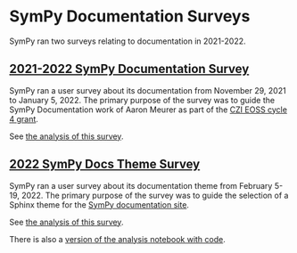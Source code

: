 # SymPy Documentation Surveys

SymPy ran two surveys relating to documentation in 2021-2022.

## [2021-2022 SymPy Documentation Survey](2021-docs-survey.html)

SymPy ran a user survey about its documentation from November 29, 2021 to January 5, 2022. The primary purpose of the survey was to guide the SymPy Documentation work of Aaron Meurer as part of the [CZI EOSS cycle 4 grant](https://groups.google.com/g/sympy/c/vYsavewGj1w/m/CQKTSznPAgAJ).

See [the analysis of this survey](2021-docs-survey.html).

## [2022 SymPy Docs Theme Survey](2022-theme-survey.html)

SymPy ran a user survey about its documentation theme from February
5-19, 2022. The primary purpose of the survey was to guide the selection of a
Sphinx theme for the [SymPy documentation site](https://docs.sympy.org).

See [the analysis of this survey](2022-theme-survey.html).

There is also a [version of the analysis notebook with
code](2022-theme-survey-with-code.html).
